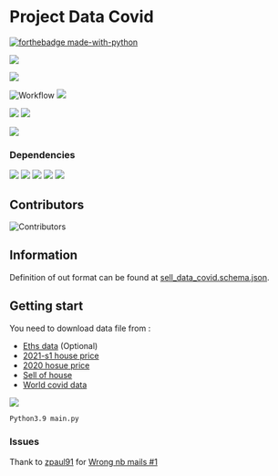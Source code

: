# Project Data Covid
[![forthebadge made-with-python](http://ForTheBadge.com/images/badges/made-with-python.svg)](https://www.python.org/)

![](https://img.shields.io/github/watchers/stheren/data_covid_project?style=social)

![](https://img.shields.io/github/languages/top/stheren/data_covid_project)

![Workflow](https://github.com/stheren/data_covid_project/actions/workflows/python-app.yml/badge.svg)
![](https://img.shields.io/github/last-commit/stheren/data_covid_project)

![](https://img.shields.io/github/issues-raw/stheren/data_covid_project)
![](https://img.shields.io/github/issues-closed-raw/stheren/data_covid_project)

![](https://img.shields.io/github/repo-size/stheren/data_covid_project)

### Dependencies
![](https://img.shields.io/badge/CSV-1.0-orange)
![](https://img.shields.io/badge/JSON-2.0.9-blue)
![](https://img.shields.io/badge/matplotlib-3.5.0-cyan)
![](https://img.shields.io/badge/pandas-1.3.5-yellow)
![](https://img.shields.io/badge/tqdm-4.62.3-violet)

## Contributors
![Contributors](https://contrib.rocks/image?repo=stheren/data_covid_project)

## Information
Definition of out format can be found at [sell_data_covid.schema.json](./sell_data_covid.schema.json).

## Getting start
You need to download data file from :
- [Eths data](https://www.nasdaq.com/market-activity/cryptocurrency/eth/historical) (Optional)
- [2021-s1 house price](https://www.data.gouv.fr/fr/datasets/r/90a98de0-f562-4328-aa16-fe0dd1dca60f)
- [2020 hosue price](https://www.data.gouv.fr/fr/datasets/r/817204ac-2202-4b4a-98e7-4184d154d98c)
- [Sell of house](https://www.cgedd.fr/nombre-vente-maison-appartement-ancien.xls)
- [World covid data](https://covid.ourworldindata.org/data/owid-covid-data.json)

![](https://img.shields.io/badge/Python-3.9-GREEN)
```bash
Python3.9 main.py
```

### Issues
Thank to [zpaul91](https://github.com/zpaul91) for [Wrong nb mails #1](https://github.com/stheren/EmailReader/issues/1)

